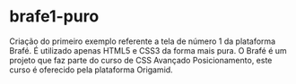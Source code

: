 # brafe1-puro
Criação do primeiro exemplo referente a tela de número 1 da plataforma Brafé.
É utilizado apenas HTML5 e CSS3 da forma mais pura.
O Brafé é um projeto que faz parte do curso de CSS Avançado Posicionamento, este curso é oferecido pela plataforma Origamid.
